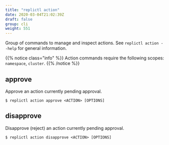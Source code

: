 ```yaml
---
title: "replictl action"
date: 2020-03-04T21:02:39Z
draft: false
group: cli
weight: 551
---
```


Group of commands to manage and inspect actions.
See `replictl action --help` for general information.

{{% notice class="info" %}}
Action commands require the following scopes: `namespace`, `cluster`.
{{% /notice %}}

## approve
Approve an action currently pending approval.

```text
$ replictl action approve <ACTION> [OPTIONS]
```

## disapprove
Disapprove (reject) an action currently pending approval.

```text
$ replictl action disapprove <ACTION> [OPTIONS]
```
